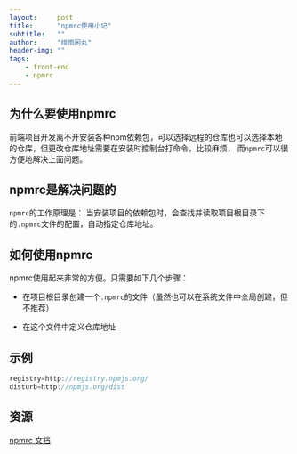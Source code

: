 ```yaml
---
layout:     post
title:      "npmrc使用小记"
subtitle:   ""
author:     "绯雨闲丸"
header-img: ""
tags:
    - front-end
    - npmrc
---
```


>

## 为什么要使用npmrc

前端项目开发离不开安装各种npm依赖包，可以选择远程的仓库也可以选择本地的仓库，但更改仓库地址需要在安装时控制台打命令，比较麻烦，
而`npmrc`可以很方便地解决上面问题。

## npmrc是解决问题的

`npmrc`的工作原理是：
当安装项目的依赖包时，会查找并读取项目根目录下的`.npmrc`文件的配置，自动指定仓库地址。

## 如何使用npmrc

npmrc使用起来非常的方便。只需要如下几个步骤：

* 在项目根目录创建一个`.npmrc`的文件（虽然也可以在系统文件中全局创建，但不推荐）

* 在这个文件中定义仓库地址

## 示例

```js
registry=http://registry.npmjs.org/
disturb=http://npmjs.org/dist
```

## 资源

[npmrc 文档][1]

[1]: https://docs.npmjs.com/files/npmrc










